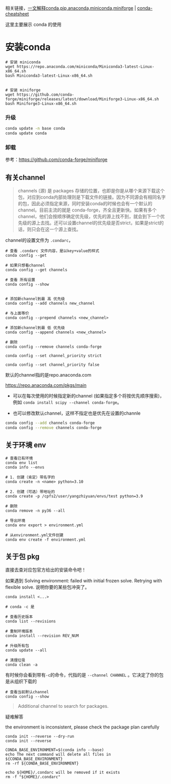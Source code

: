 相关链接，[一文解释conda,pip,anaconda,miniconda,miniforge](./一文解释conda,pip,anaconda,miniconda,miniforge.md) | [conda-cheatsheet](https://docs.conda.io/projects/conda/en/4.6.0/_downloads/52a95608c49671267e40c689e0bc00ca/conda-cheatsheet.pdf)



这里主要展示 conda 的使用



# 安装conda

```shell
# 安装 miniconda
wget https://repo.anaconda.com/miniconda/Miniconda3-latest-Linux-x86_64.sh
bash Miniconda3-latest-Linux-x86_64.sh


# 安装 miniforge 
wget https://github.com/conda-forge/miniforge/releases/latest/download/Miniforge3-Linux-x86_64.sh
bash Miniforge3-Linux-x86_64.sh
```



### 升级

```bash
conda update -n base conda
conda update conda
```



### 卸载

参考：https://github.com/conda-forge/miniforge





## 有关channel

> channels (源) 是 packages 存储的位置，也即是你是从哪个来源下载这个包，对应到conda内部处理则是下载文件的链接。因为不同源会有相同名字的包，因此必须指定来源，同时安装conda的时候也会有一个默认的channel。目前主流的就是 conda-forge，齐全且更新快。如果有多个channel，他们会按顺序确定优先级，优先的源上找不到，就会到下一个优先级的源上去找。还可以设置channel的优先级是否strict，如果是strict的话，则只会在这一个源上查找。

channel的设置文件为 `.condarc`，

```shell
# 查看 .condarc 文件内容，是以key+value的样式
conda config --get

# 如果只想看channel
conda config --get channels

# 查看 所有设置
conda config --show


# 添加新channel到最 高 优先级
conda config --add channels new_channel

# 与上面等价
conda config --prepend channels <new_channel>

# 添加新channel到最 低 优先级
conda config --append channels <new_channel>

# 删除
conda config --remove channels conda-forge

conda config --set channel_priority strict

conda config --set channel_priority false
```

默认的channel指的是repo.anaconda.com

https://repo.anaconda.com/pkgs/main

- 可以在每次使用的时候指定新的channel (如果指定多个将按优先顺序搜索)，例如 `conda install scipy --channel conda-forge`。

- 也可以修改默认channel，这样不指定也是优先在设置的channle



```bash
conda config --add channels conda-forge
conda config --remove channels conda-forge
```





## 关于环境 env

```shell
# 查看已有环境
conda env list
conda info --envs

# 1. 创建（肯定）带名字的
conda create -n <name> python=3.10

# 2. 创建（可选）带地址的
conda create -p /cpfs2/user/yangzhiyuan/envs/test python=3.9

# 删除
conda remove -n py36 --all

# 导出环境
conda env export > environment.yml

# 从environment.yml文件创建
conda env create -f environment.yml
```



## 关于包 pkg

直接去查对应包官方给出的安装命令吧！

如果遇到 Solving environment: failed with initial frozen solve. Retrying with flexible solve. 说明你要的某些包冲突了。

```shell
conda install <...>

# conda -c 是 

# 查看历史版本
conda list --revisions

# 重制环境版本
conda install --revision REV_NUM

# 升级所有包
conda update --all

# 清理垃圾
conda clean -a
```



有时候你会看到带有`-c`的命令，代指的是 `--channel CHANNEL` 。它决定了你的包是从组织下载的

```shell
# 查看当前默认channel
conda config --show
```



> Additional channel to search for packages. 





疑难解答

the environment is inconsistent, please check the package plan carefully







```shell
conda init --reverse --dry-run
conda init --reverse

CONDA_BASE_ENVIRONMENT=$(conda info --base)
echo The next command will delete all files in ${CONDA_BASE_ENVIRONMENT}
rm -rf ${CONDA_BASE_ENVIRONMENT}

echo ${HOME}/.condarc will be removed if it exists
rm -f "${HOME}/.condarc"
```



